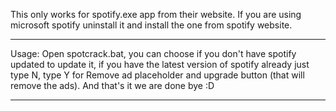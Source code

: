This only works for spotify.exe app from their website. If you are using microsoft spotify uninstall it and install the one from spotify website.
************************************************************************************************************************
Usage: Open spotcrack.bat, you can choose if you don't have spotify updated to update it, if you have the latest version
of spotify already just type N, type Y for Remove ad placeholder and upgrade button (that will remove the ads).
And that's it we are done bye :D

************************************************************************************************************************